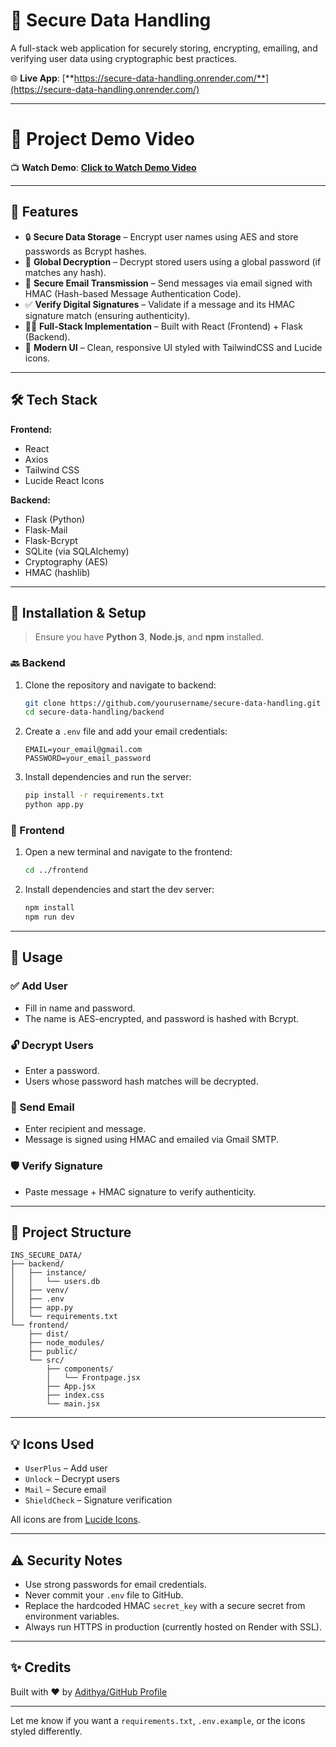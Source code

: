# 🔐 Secure Data Handling

A full-stack web application for securely storing, encrypting, emailing, and verifying user data using cryptographic best practices.

🌐 **Live App**: [**https://secure-data-handling.onrender.com/**](https://secure-data-handling.onrender.com/)

---

# 🎥 **Project Demo Video**

📺 **Watch Demo**: [**Click to Watch Demo Video**](https://drive.google.com/file/d/1bT8dvBOcjCB_tGKq5LG88vDitVp0lSef/view?usp=drive_link)

---

## 🚀 Features

- 🔒 **Secure Data Storage** – Encrypt user names using AES and store passwords as Bcrypt hashes.
- 🧩 **Global Decryption** – Decrypt stored users using a global password (if matches any hash).
- 📧 **Secure Email Transmission** – Send messages via email signed with HMAC (Hash-based Message Authentication Code).
- ✅ **Verify Digital Signatures** – Validate if a message and its HMAC signature match (ensuring authenticity).
- 🧑‍💻 **Full-Stack Implementation** – Built with React (Frontend) + Flask (Backend).
- 🌈 **Modern UI** – Clean, responsive UI styled with TailwindCSS and Lucide icons.

---

## 🛠 Tech Stack

**Frontend:**
- React
- Axios
- Tailwind CSS
- Lucide React Icons

**Backend:**
- Flask (Python)
- Flask-Mail
- Flask-Bcrypt
- SQLite (via SQLAlchemy)
- Cryptography (AES)
- HMAC (hashlib)

---

## 🧰 Installation & Setup

> Ensure you have **Python 3**, **Node.js**, and **npm** installed.

### 🔙 Backend

1. Clone the repository and navigate to backend:

   ```bash
   git clone https://github.com/yourusername/secure-data-handling.git
   cd secure-data-handling/backend
   ```

2. Create a `.env` file and add your email credentials:

   ```
   EMAIL=your_email@gmail.com
   PASSWORD=your_email_password
   ```

3. Install dependencies and run the server:

   ```bash
   pip install -r requirements.txt
   python app.py
   ```

### 🎨 Frontend

1. Open a new terminal and navigate to the frontend:

   ```bash
   cd ../frontend
   ```

2. Install dependencies and start the dev server:

   ```bash
   npm install
   npm run dev
   ```

---

## 🧪 Usage

### ✅ Add User
- Fill in name and password.
- The name is AES-encrypted, and password is hashed with Bcrypt.

### 🔓 Decrypt Users
- Enter a password.
- Users whose password hash matches will be decrypted.

### 📧 Send Email
- Enter recipient and message.
- Message is signed using HMAC and emailed via Gmail SMTP.

### 🛡️ Verify Signature
- Paste message + HMAC signature to verify authenticity.

---

## 📁 Project Structure

```
INS_SECURE_DATA/
├── backend/
│   ├── instance/
│   │   └── users.db
│   ├── venv/
│   ├── .env
│   ├── app.py
│   └── requirements.txt
└── frontend/
    ├── dist/
    ├── node_modules/
    ├── public/
    └── src/
        ├── components/
        │   └── Frontpage.jsx
        ├── App.jsx
        ├── index.css
        └── main.jsx
```

---

## 💡 Icons Used

- `UserPlus` – Add user
- `Unlock` – Decrypt users
- `Mail` – Secure email
- `ShieldCheck` – Signature verification

All icons are from [Lucide Icons](https://lucide.dev/).

---

## ⚠️ Security Notes

- Use strong passwords for email credentials.
- Never commit your `.env` file to GitHub.
- Replace the hardcoded HMAC `secret_key` with a secure secret from environment variables.
- Always run HTTPS in production (currently hosted on Render with SSL).

---

## ✨ Credits

Built with ❤️ by [Adithya/GitHub Profile](<https://github.com/Aditya-rao-1>)


---

Let me know if you want a `requirements.txt`, `.env.example`, or the icons styled differently.
